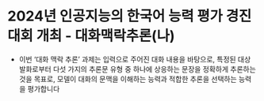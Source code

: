 # 2024년 인공지능의 한국어 능력 평가 경진 대회 개최 - 대화맥락추론(나)
- 이번 ‘대화 맥락 추론’ 과제는 입력으로 주어진 대화 내용을 바탕으로, 특정된 대상 발화로부터 다섯 가지의 추론문 유형 중 하나에 상응하는 문장을 정확하게 추론하는 것을 목표로, 모델이 대화의 문맥을 이해하는 능력과 적합한 추론을 선택하는 능력을 평가합니다
